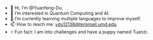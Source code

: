 - 👋 Hi, I’m @Yuanfeng-Du.
- 👀 I’m interested in Quantum Computing and AI.
- 🌱 I’m currently learning multiple languages to improve myself.
- 📫 How to reach me: ydu12138@terpmail.umd.edu
- ⚡ Fun fact: I am into challenges and have a puppy named Tuanzi.

<!---
Yuanfeng-Du/Yuanfeng-Du is a ✨ special ✨ repository because its `README.md` (this file) appears on your GitHub profile.
You can click the Preview link to take a look at your changes.
--->

